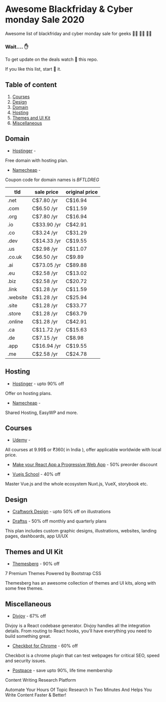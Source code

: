 # Awesome Blackfriday & Cyber monday Sale 2020
Awesome list of blackfriday and cyber monday sale for geeks 🐱‍💻 👨‍💻 👩‍💻

### Wait.... ✋ 
To get update on the deals watch 👀 this repo.

If you like this list, start 🌟 it.

## Table of content
1. [Courses](#courses)
1. [Design](#design)
1. [Domain](#domain)
1. [Hosting](#hosting)
1. [Themes and UI Kit](#themes-and-ui-kit)
1. [Miscellaneous](#miscellaneous)


## Domain

- [Hostinger](https://www.hostinger.com/) - 

Free domain with hosting plan.

- [Namecheap](https://www.namecheap.com/) - 

Coupon code for domain names is *BFTLDREG*

| tld  | sale price | original price |
|------|------------|----------------|
| .net | C$7.80 /yr | C$16.94 |
| .com | C$6.50 /yr | C$11.59 |
| .org | C$7.80 /yr | C$16.94 |
| .io | C$33.90 /yr | C$42.91 |
| .co | C$3.24 /yr | C$31.29 |
| .dev | C$14.33 /yr | C$19.55 |
| .us | C$2.98 /yr | C$11.07 |
| .co.uk | C$6.50 /yr | C$9.89 |
| .ai | C$73.05 /yr | C$89.88 |
| .eu | C$2.58 /yr | C$13.02 |
| .biz | C$2.58 /yr | C$20.72 |
| .link | C$1.28 /yr | C$11.59 |
| .website | C$1.28 /yr | C$25.94 |
| .site | C$1.28 /yr | C$33.77 |
| .store | C$1.28 /yr | C$63.79 |
| .online | C$1.28 /yr | C$42.91 |
| .ca | C$11.72 /yr | C$15.63 |
| .de | C$7.15 /yr | C$8.98 |
| .app | C$16.94 /yr | C$19.55 |
| .me | C$2.58 /yr | C$24.78 |


## Hosting

- [Hostinger](https://www.hostinger.com/) - upto 90% off 

Offer on hosting plans.

- [Namecheap](https://www.namecheap.com/) - 

Shared Hosting, EasyWP and more.
  
## Courses

- [Udemy](https://www.udemy.com/) - 

All courses at 9.99$ or ₹360( in India ), offer applicable worldwide with local price.

- [Make your React App a Progressive Web App](https://gumroad.com/l/react-pwa-course/ohyftxc) - 50% preorder discount


- [Vuejs School](https://vueschool.io/sales/blackfriday) - 40% off 

Master Vue.js and the whole ecosystem Nuxt.js, VueX, storybook etc.

## Design

- [Craftwork Design](https://craftwork.design/black-friday/) - upto 50% off on illustrations

- [Draftss](https://draftss.com) - 50% off monthly and quarterly plans 

This plan includes custom graphic designs, illustrations, websites, landing pages, dashboards, app UI/UX

## Themes and UI Kit

- [Themesberg](https://themesberg.com/black-friday) - 90% off 

7 Premium Themes Powered by Bootstrap CSS 

Themesberg has an awesome collection of themes and UI kits, along with some free themes.


## Miscellaneous

- [Divjoy](https://divjoy.com/) - 67% off

Divjoy is a React codebase generator. Divjoy handles all the integration details. From routing to React hooks, you'll have everything you need to build something great.

- [Checkbot for Chrome](https://www.checkbot.io/) - 60% off 

Checkbot is a chrome plugin that can test webpages for critical SEO, speed and security issues.

- [Postpace](https://pitchground.com/products/postpace) - save upto 90%, life time membership 

Content Writing Research Platform

Automate Your Hours Of Topic Research In Two Minutes And Helps You Write Content Faster & Better!
